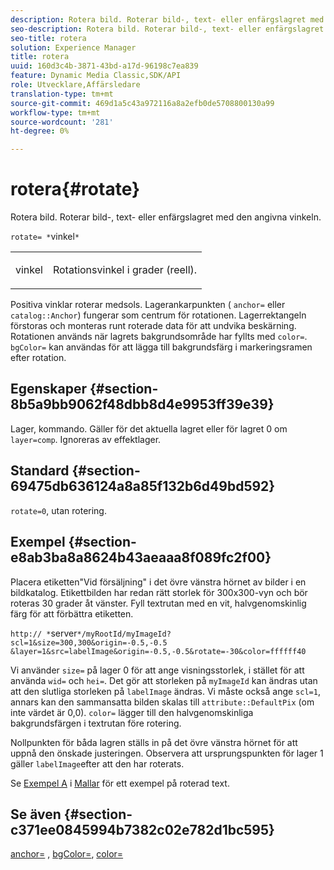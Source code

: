 ```yaml
---
description: Rotera bild. Roterar bild-, text- eller enfärgslagret med den angivna vinkeln.
seo-description: Rotera bild. Roterar bild-, text- eller enfärgslagret med den angivna vinkeln.
seo-title: rotera
solution: Experience Manager
title: rotera
uuid: 160d3c4b-3871-43bd-a17d-96198c7ea839
feature: Dynamic Media Classic,SDK/API
role: Utvecklare,Affärsledare
translation-type: tm+mt
source-git-commit: 469d1a5c43a972116a8a2efb0de5708800130a99
workflow-type: tm+mt
source-wordcount: '281'
ht-degree: 0%

---
```



# rotera{#rotate}

Rotera bild. Roterar bild-, text- eller enfärgslagret med den angivna vinkeln.

`rotate= *`vinkel`*`

<table id="simpletable_5531ED4C2099411DB404657E12B05314"> 
 <tr class="strow"> 
  <td class="stentry"> <p><span class="varname"> vinkel</span> </p> </td> 
  <td class="stentry"> <p>Rotationsvinkel i grader (reell). </p></td> 
 </tr> 
</table>

Positiva vinklar roterar medsols. Lagerankarpunkten ( `anchor=` eller `catalog::Anchor`) fungerar som centrum för rotationen. Lagerrektangeln förstoras och monteras runt roterade data för att undvika beskärning. Rotationen används när lagrets bakgrundsområde har fyllts med `color=`. `bgColor=` kan användas för att lägga till bakgrundsfärg i markeringsramen efter rotation.

## Egenskaper {#section-8b5a9bb9062f48dbb8d4e9953ff39e39}

Lager, kommando. Gäller för det aktuella lagret eller för lagret 0 om `layer=comp`. Ignoreras av effektlager.

## Standard {#section-69475db636124a8a85f132b6d49bd592}

`rotate=0`, utan rotering.

## Exempel {#section-e8ab3ba8a8624b43aeaaa8f089fc2f00}

Placera etiketten&quot;Vid försäljning&quot; i det övre vänstra hörnet av bilder i en bildkatalog. Etikettbilden har redan rätt storlek för 300x300-vyn och bör roteras 30 grader åt vänster. Fyll textrutan med en vit, halvgenomskinlig färg för att förbättra etiketten.

`http:// *`server`*/myRootId/myImageId?scl=1&size=300,300&origin=-0.5,-0.5 &layer=1&src=labelImage&origin=-0.5,-0.5&rotate=-30&color=ffffff40`

Vi använder `size=` på lager 0 för att ange visningsstorlek, i stället för att använda `wid=` och `hei=`. Det gör att storleken på `myImageId` kan ändras utan att den slutliga storleken på `labelImage` ändras. Vi måste också ange `scl=1`, annars kan den sammansatta bilden skalas till `attribute::DefaultPix` (om inte värdet är 0,0). `color=` lägger till den halvgenomskinliga bakgrundsfärgen i textrutan före rotering.

Nollpunkten för båda lagren ställs in på det övre vänstra hörnet för att uppnå den önskade justeringen. Observera att ursprungspunkten för lager 1 gäller `labelImage`efter att den har roterats.

Se [Exempel A](../../../../../is-api/http-ref/image-serving-api-ref/c-http-protocol-reference/c-templates/r-example-a.md#reference-c78ea82e8a1646738e764fa6685dfbac) i [Mallar](../../../../../is-api/http-ref/image-serving-api-ref/c-http-protocol-reference/c-templates/c-templates.md#concept-3cd2d2adae0e41b2979b9640244d4d3e) för ett exempel på roterad text.

## Se även {#section-c371ee0845994b7382c02e782d1bc595}

[anchor=](../../../../../is-api/http-ref/image-serving-api-ref/c-http-protocol-reference/c-command-reference/r-anchor.md#reference-6661e548ab284b82828d8d94c8ddeb7c) ,  [bgColor=](../../../../../is-api/http-ref/image-serving-api-ref/c-http-protocol-reference/c-command-reference/r-bgcolor.md#reference-441371ba4ef54fe781887c5ae448f6ab),  [color=](/help/aem-is-ir-api/is-api/http-ref/image-serving-api-ref/c-http-protocol-reference/c-data-types/r-is-http-color.md)
